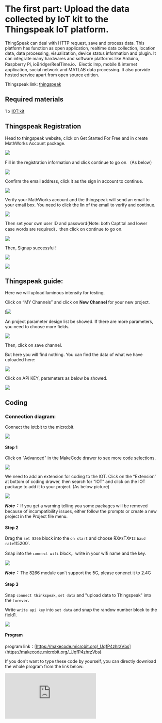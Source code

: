 ﻿# The first part: Upload the data collected by IoT kit to the Thingspeak IoT platform.

ThingSpeak can deal with HTTP request, save and process data. This platform has function as open application, realtime data collection, location data, data processing, visualization, device status information and plugin. It can integrate many hardwares and software platforms like Arduino, Raspberry Pi, ioBridge/RealTime.io、Electic lmp, mobile & internet application, social network and MATLAB data processing. It also porvide hosted service apart from open source edition.

Thingspeak link: [thingspeak](https://thingspeak.com/)

## Required materials


 1 x [IOT:kit](https://www.elecfreaks.com/micro-bit-smart-science-iot-kit.html)


## Thingspeak Registration

Head to thingspeak website, click on Get Started For Free and in create MathWorks Account package.

![](https://wiki-media-ef.oss-cn-hongkong.aliyuncs.com/i18n/en/docusaurus-plugin-content-docs/current/microbit/wisdom-life/microbit-smart-science-iot-kit/images/case_ts_01.png)

 Fill in the registration information and click continue to go on.（As below）

![](https://wiki-media-ef.oss-cn-hongkong.aliyuncs.com/i18n/en/docusaurus-plugin-content-docs/current/microbit/wisdom-life/microbit-smart-science-iot-kit/images/case_ts_02.png)

 Confirm the email address, click it as the sign in account to continue.

![](https://wiki-media-ef.oss-cn-hongkong.aliyuncs.com/i18n/en/docusaurus-plugin-content-docs/current/microbit/wisdom-life/microbit-smart-science-iot-kit/images/case_ts_03.png)

 Verify your MathWorks account and the thingspeak will send an email to your email box. You need to click the lin of the email to verify and continue.

![](https://wiki-media-ef.oss-cn-hongkong.aliyuncs.com/i18n/en/docusaurus-plugin-content-docs/current/microbit/wisdom-life/microbit-smart-science-iot-kit/images/case_ts_04.png)

 Then set your own user ID and password(Note: both Captital and lower case words are required)，then click on continue to go on.

![](https://wiki-media-ef.oss-cn-hongkong.aliyuncs.com/i18n/en/docusaurus-plugin-content-docs/current/microbit/wisdom-life/microbit-smart-science-iot-kit/images/case_ts_05.png)

 Then, Signup successful!

![](https://wiki-media-ef.oss-cn-hongkong.aliyuncs.com/i18n/en/docusaurus-plugin-content-docs/current/microbit/wisdom-life/microbit-smart-science-iot-kit/images/smC48sY.png)

![](https://wiki-media-ef.oss-cn-hongkong.aliyuncs.com/i18n/en/docusaurus-plugin-content-docs/current/microbit/wisdom-life/microbit-smart-science-iot-kit/images/case_ts_06.png)

## Thingspeak guide:

 Here we will upload luminous intensity for testing.

 Click on “MY Channels” and click on **New Channel** for your new project.

!![](https://wiki-media-ef.oss-cn-hongkong.aliyuncs.com/i18n/en/docusaurus-plugin-content-docs/current/microbit/wisdom-life/microbit-smart-science-iot-kit/images/case_ts_07.png)

 An project parameter design list be showed. If there are more parameters, you need to choose more fields.

![](https://wiki-media-ef.oss-cn-hongkong.aliyuncs.com/i18n/en/docusaurus-plugin-content-docs/current/microbit/wisdom-life/microbit-smart-science-iot-kit/images/case_ts_08.png)

 Then, click on save channel.

 But here you will find nothing. You can find the data of what we have uploaded here:

![](https://wiki-media-ef.oss-cn-hongkong.aliyuncs.com/i18n/en/docusaurus-plugin-content-docs/current/microbit/wisdom-life/microbit-smart-science-iot-kit/images/case_ts_09.png)

 Click on API KEY, parameters as below be showed.

![](https://wiki-media-ef.oss-cn-hongkong.aliyuncs.com/i18n/en/docusaurus-plugin-content-docs/current/microbit/wisdom-life/microbit-smart-science-iot-kit/images/case_ts_10.png)

## Coding


### Connection diagram:
 Connect the iot:bit to the micro:bit.

![](https://wiki-media-ef.oss-cn-hongkong.aliyuncs.com/i18n/en/docusaurus-plugin-content-docs/current/microbit/wisdom-life/microbit-smart-science-iot-kit/images/case_ts_17.png)

#### Step 1
 Click on "Advanced" in the MakeCode drawer to see more code selections.

![](https://wiki-media-ef.oss-cn-hongkong.aliyuncs.com/i18n/en/docusaurus-plugin-content-docs/current/microbit/wisdom-life/microbit-smart-science-iot-kit/images/iot_bit_11.jpg)

 We need to add an extension for coding to the IOT. Click on the “Extension” at bottom of coding drawer, then search for “IOT” and click on the IOT package to add it to your project. (As below picture)

![](https://wiki-media-ef.oss-cn-hongkong.aliyuncs.com/i18n/en/docusaurus-plugin-content-docs/current/microbit/wisdom-life/microbit-smart-science-iot-kit/images/iot_bit_12.jpg)

***Note：*** If you get a warning telling you some packages will be removed because of incompatibility issues, either follow the prompts or create a new project in the Project file menu.

#### Step 2

Drag the `set 8266` block into the `on start` and choose RX`P8`TX`P12` `baud rate`115200`.

Snap into the `connect wifi` block，write in your wifi name and the key.

![](https://wiki-media-ef.oss-cn-hongkong.aliyuncs.com/i18n/en/docusaurus-plugin-content-docs/current/microbit/wisdom-life/microbit-smart-science-iot-kit/images/case_ts_11.png)

***Note：*** The 8266 module can't support the 5G, please conenct it to 2.4G

#### Step 3

Snap `connect thinkspeak`, `set data` and "upload data to Thingspeak"  into the `forever`.

Write `write api key` into `set data` and snap the randow number block to the field1.


![](https://wiki-media-ef.oss-cn-hongkong.aliyuncs.com/i18n/en/docusaurus-plugin-content-docs/current/microbit/wisdom-life/microbit-smart-science-iot-kit/images/case_ts_12.png)



#### Program

program link：[https://makecode.microbit.org/_UqfP4zhrzVbs](https://makecode.microbit.org/_UqfP4zhrzVbs)

If you don't want to type these code by yourself, you can directly download the whole program from the link below:

<div
    style={{
        position: 'relative',
        paddingBottom: '60%',
        overflow: 'hidden',
    }}
>
    <iframe
        src="https://makecode.microbit.org/_UqfP4zhrzVbs"
        frameborder="0"
        sandbox="allow-popups allow-forms allow-scripts allow-same-origin"
        style={{
            position: 'absolute',
            width: '100%',
            height: '100%',
        }}
    />
</div>


#### Result

Uploading the random data to the thingspeak continuously.

You can check all datas on the thingspeak.

![](https://wiki-media-ef.oss-cn-hongkong.aliyuncs.com/i18n/en/docusaurus-plugin-content-docs/current/microbit/wisdom-life/microbit-smart-science-iot-kit/images/case_ts_13.png)


## Thingspeak Add visulization

 Click the visulization button to choose the three choices: [stopwatch],[Numeric Display],[Threshold indicator light].

![](https://wiki-media-ef.oss-cn-hongkong.aliyuncs.com/i18n/en/docusaurus-plugin-content-docs/current/microbit/wisdom-life/microbit-smart-science-iot-kit/images/case_ts_14.png)

 Choose types of the stopwatch and click NEXT, write the name, filed, the maximum and minimum value of the chart, then click Create to create a new chart.

![](https://wiki-media-ef.oss-cn-hongkong.aliyuncs.com/i18n/en/docusaurus-plugin-content-docs/current/microbit/wisdom-life/microbit-smart-science-iot-kit/images/case_ts_16.png)

Both the chart and the value of Field 1 changed.

![](https://wiki-media-ef.oss-cn-hongkong.aliyuncs.com/i18n/en/docusaurus-plugin-content-docs/current/microbit/wisdom-life/microbit-smart-science-iot-kit/images/case_ts_19.png)

 Add the numeric display and Threshold indicator light in the same way for the chart.

![](https://wiki-media-ef.oss-cn-hongkong.aliyuncs.com/i18n/en/docusaurus-plugin-content-docs/current/microbit/wisdom-life/microbit-smart-science-iot-kit/images/case_ts_20.png)
